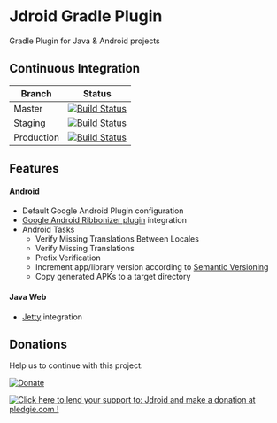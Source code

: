 # Jdroid Gradle Plugin
Gradle Plugin for Java & Android projects

## Continuous Integration
|Branch|Status|
| ------------- | ------------- |
|Master|[![Build Status](https://travis-ci.org/maxirosson/jdroid-gradle-plugin.svg?branch=master)](https://travis-ci.org/maxirosson/jdroid-gradle-plugin)|
|Staging|[![Build Status](https://api.travis-ci.org/maxirosson/jdroid-gradle-plugin.svg?branch=staging)](https://travis-ci.org/maxirosson/jdroid-gradle-plugin)|
|Production|[![Build Status](https://api.travis-ci.org/maxirosson/jdroid-gradle-plugin.svg?branch=production)](https://travis-ci.org/maxirosson/jdroid-gradle-plugin)|

## Features

#### Android
 * Default Google Android Plugin configuration
 * [Google Android Ribbonizer plugin](https://github.com/gfx/gradle-android-ribbonizer-plugin) integration
 * Android Tasks
    * Verify Missing Translations Between Locales
    * Verify Missing Translations
    * Prefix Verification
    * Increment app/library version according to [Semantic Versioning](http://semver.org/)
    * Copy generated APKs to a target directory
    
#### Java Web
 * [Jetty](http://eclipse.org/jetty) integration

## Donations
Help us to continue with this project:

[![Donate](https://www.paypalobjects.com/en_US/i/btn/btn_donate_LG.gif)](https://www.paypal.com/cgi-bin/webscr?cmd=_s-xclick&hosted_button_id=2UEBTRTSCYA9L)

<a href='https://pledgie.com/campaigns/30030'><img alt='Click here to lend your support to: Jdroid and make a donation at pledgie.com !' src='https://pledgie.com/campaigns/30030.png?skin_name=chrome' border='0' ></a>
